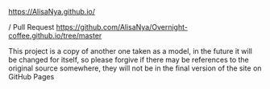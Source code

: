 https://AlisaNya.github.io/

/ Pull Request https://github.com/AlisaNya/Overnight-coffee.github.io/tree/master


This project is a copy of another one taken as a model, in the future it will be changed for itself, so please forgive if there may be references to the original source somewhere, they will not be in the final version of the site on GitHub Pages


